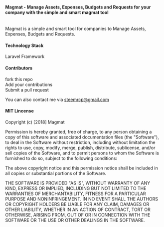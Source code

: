 #### Magmat - Manage Assets, Expenses, Budgets and Requests for your company with the simple and smart magmat tool
<br>
Magmat is a simple and smart tool for companies to Manage Assets, Expenses, Budgets and Requests.

#### Technology Stack

Laravel Framework


#### Contributors

fork this repo
<br>
Add your contributions
<br>
Submit a pull request

You can also contact me via steemrcp@gmail.com

#### MIT Lincense

Copyright (c) [2018] Magmat

Permission is hereby granted, free of charge, to any person obtaining a copy of this software and associated documentation files (the "Software"), to deal in the Software without restriction, including without limitation the rights to use, copy, modify, merge, publish, distribute, sublicense, and/or sell copies of the Software, and to permit persons to whom the Software is furnished to do so, subject to the following conditions:

The above copyright notice and this permission notice shall be included in all copies or substantial portions of the Software.

THE SOFTWARE IS PROVIDED "AS IS", WITHOUT WARRANTY OF ANY KIND, EXPRESS OR IMPLIED, INCLUDING BUT NOT LIMITED TO THE WARRANTIES OF MERCHANTABILITY, FITNESS FOR A PARTICULAR PURPOSE AND NONINFRINGEMENT. IN NO EVENT SHALL THE AUTHORS OR COPYRIGHT HOLDERS BE LIABLE FOR ANY CLAIM, DAMAGES OR OTHER LIABILITY, WHETHER IN AN ACTION OF CONTRACT, TORT OR OTHERWISE, ARISING FROM, OUT OF OR IN CONNECTION WITH THE SOFTWARE OR THE USE OR OTHER DEALINGS IN THE SOFTWARE.
